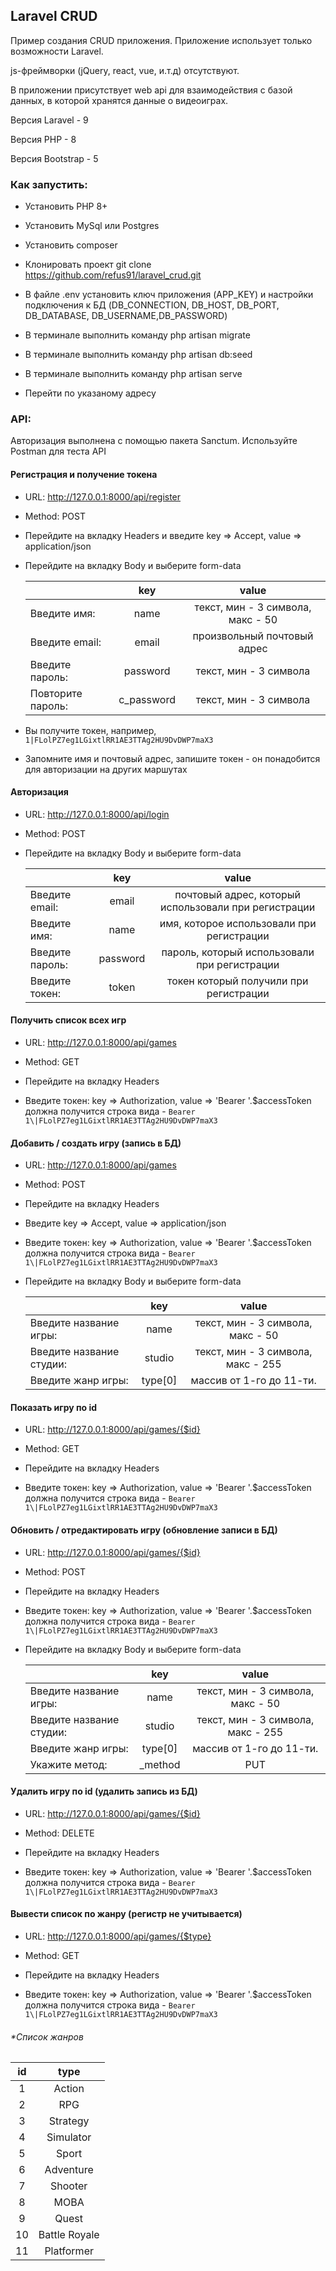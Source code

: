 ## Laravel CRUD

Пример создания CRUD приложения. Приложение использует только возможности Laravel.

js-фреймворки (jQuery, react, vue, и.т.д) отсутствуют.

В приложении присутствует web api для взаимодействия с базой данных, 
в которой хранятся данные о видеоиграх.

Версия Laravel - 9

Версия PHP - 8

Версия Bootstrap - 5


### Как запустить:

- Установить PHP 8+

- Установить MySql или Postgres

- Установить composer

- Клонировать проект git clone https://github.com/refus91/laravel_crud.git

- В файле .env установить ключ приложения (APP_KEY) и настройки подключения к БД (DB_CONNECTION, DB_HOST, DB_PORT, DB_DATABASE, DB_USERNAME,DB_PASSWORD)

- В терминале выполнить команду php artisan migrate

- В терминале выполнить команду php artisan db:seed

- В терминале выполнить команду php artisan serve

- Перейти по указаному адресу 


### API:

Авторизация выполнена с помощью пакета Sanctum. Используйте Postman для теста API

#### Регистрация и получение токена

- URL: http://127.0.0.1:8000/api/register

- Method: POST

- Перейдите на вкладку Headers и введите key => Accept, value => application/json

- Перейдите на вкладку Body и выберите form-data
    
    |                   |  **key**   |             **value**             |
    |-------------------|:----------:|:---------------------------------:|
    | Введите имя:      |    name    | текст, мин - 3 символа, макс - 50 |
    | Введите email:    |   email    |    произвольный почтовый адрес    |
    | Введите пароль:   |  password  |      текст, мин - 3 символа       |
    | Повторите пароль: | c_password |      текст, мин - 3 символа       |

- Вы получите токен, например, ``1|FLolPZ7eg1LGixtlRR1AE3TTAg2HU9DvDWP7maX3``
- Запомните имя и почтовый адрес, запишите токен - он понадобится для авторизации на других маршутах

#### Авторизация

- URL: http://127.0.0.1:8000/api/login

- Method: POST

- Перейдите на вкладку Body и выберите form-data

  |                 |  **key** |                       **value**                      |
  |-----------------|:--------:|:----------------------------------------------------:|
  | Введите email:  | email    | почтовый адрес, который использовали при регистрации |
  | Введите имя:    | name     | имя, которое использовали при регистрации            |
  | Введите пароль: | password | пароль, который использовали при регистрации         |
  | Введите токен:  | token    | токен который получили при регистрации               |

#### Получить список всех игр

- URL: http://127.0.0.1:8000/api/games

- Method: GET

- Перейдите на вкладку Headers

- Введите токен: key => Authorization, value => 'Bearer '.$accessToken
  должна получится строка вида - ``Bearer 1\|FLolPZ7eg1LGixtlRR1AE3TTAg2HU9DvDWP7maX3``

#### Добавить / создать игру (запись в БД)

- URL: http://127.0.0.1:8000/api/games

- Method: POST

- Перейдите на вкладку Headers

- Введите key => Accept, value => application/json

- Введите токен: key => Authorization, value => 'Bearer '.$accessToken
  должна получится строка вида - ``Bearer 1\|FLolPZ7eg1LGixtlRR1AE3TTAg2HU9DvDWP7maX3``

- Перейдите на вкладку Body и выберите form-data

  |                          | **key** |              **value**             |
  |--------------------------|:-------:|:----------------------------------:|
  | Введите название игры:   | name    | текст, мин - 3 символа, макс - 50  |
  | Введите название студии: | studio  | текст, мин - 3 символа, макс - 255 |
  | Введите жанр игры:       | type[0] | массив от 1-го до 11-ти.           |

#### Показать игру по id

- URL: http://127.0.0.1:8000/api/games/{$id}

- Method: GET

- Перейдите на вкладку Headers

- Введите токен: key => Authorization, value => 'Bearer '.$accessToken
  должна получится строка вида - ``Bearer 1\|FLolPZ7eg1LGixtlRR1AE3TTAg2HU9DvDWP7maX3``

#### Обновить / отредактировать игру (обновление записи в БД)

- URL: http://127.0.0.1:8000/api/games/{$id}

- Method: POST

- Перейдите на вкладку Headers

- Введите токен: key => Authorization, value => 'Bearer '.$accessToken
  должна получится строка вида - ``Bearer 1\|FLolPZ7eg1LGixtlRR1AE3TTAg2HU9DvDWP7maX3``

- Перейдите на вкладку Body и выберите form-data

  |                          | **key** |              **value**             |
  |--------------------------|:-------:|:----------------------------------:|
  | Введите название игры:   | name    | текст, мин - 3 символа, макс - 50  |
  | Введите название студии: | studio  | текст, мин - 3 символа, макс - 255 |
  | Введите жанр игры:       | type[0] | массив от 1-го до 11-ти.           |
  | Укажите метод:           | _method | PUT                                |

#### Удалить игру по id (удалить запись из БД)

- URL: http://127.0.0.1:8000/api/games/{$id}

- Method: DELETE

- Перейдите на вкладку Headers

- Введите токен: key => Authorization, value => 'Bearer '.$accessToken
  должна получится строка вида - ``Bearer 1\|FLolPZ7eg1LGixtlRR1AE3TTAg2HU9DvDWP7maX3``

#### Вывести список по жанру (регистр не учитывается)

- URL: http://127.0.0.1:8000/api/games/{$type}

- Method: GET

- Перейдите на вкладку Headers

- Введите токен: key => Authorization, value => 'Bearer '.$accessToken
  должна получится строка вида - ``Bearer 1\|FLolPZ7eg1LGixtlRR1AE3TTAg2HU9DvDWP7maX3``

###### *Список жанров

| **id** |    **type**   |
|:------:|:-------------:|
|    1   |     Action    |
|    2   |      RPG      |
|    3   |    Strategy   |
|    4   |   Simulator   |
|    5   |     Sport     |
|    6   |   Adventure   |
|    7   |    Shooter    |
|    8   |      MOBA     |
|    9   |     Quest     |
|   10   | Battle Royale |
|   11   |   Platformer  |
